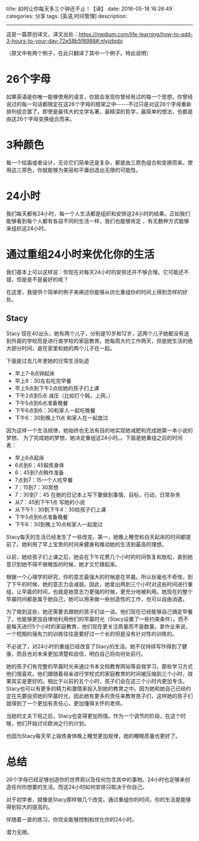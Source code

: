 
title:    如何让你每天多三个钟还不止！【译】
date: 2016-05-18 16:26:49 
categories: 分享
tags: [英语,时间管理] 
description: 

---



这是一篇原创译文，译文出处：https://medium.com/life-learning/how-to-add-3-hours-to-your-day-72e58b5f8988#.nlyjzbpbi 

（原文中有两个例子，在此只翻译了其中一个例子。特此说明）
<!--more-->
# 26个字母
如果英语是你唯一能够使用的语言，你就会发现你曾经有过的每一个思想，你曾经说过的每一句话都限定在这26个字母的框架之中-----不过只是对这26个字母重新排列组合罢了。即使是最伟大的文学名著，最精深的哲学，最简单的想法，也都是由这26个字母变换组合而来。

# 3种颜色

每一个绘画或者设计，无论它们简单还是复杂，都是由三原色组合和变换而来。使用这三原色，你就能够为美丽和平庸创造出无限的可能性。

# 24小时

我们每天都有24小时，每一个人生活都是组织和安排这24小时的结果。正如我们能够看到每个人都有各自不同的生活一样，我们也能够肯定 ，有无数种方式能够来组织这24小时。

# 通过重组24小时来优化你的生活

我们基本上可以这样说：你现在对每天24小时的安排还并不够合理。它可能还不错，但是是不是最好的呢？

在这里，我提供个简单的例子来阐述你能够从优化重组你的时间上得到怎样的好处。

## Stacy
Stacy 现在40出头，她有两个儿子，分别是10岁和12岁，这两个儿子她都没有送到外面的学校而是进行类学校的家庭教育。她每周大约工作两天，但是她生活的绝大部分时间，是在家里和她的两个儿子在一起。

下面是过去几年里她的日常生活轨迹

-	早上7-8点钟起床
-	早上8：30左右吃完早餐
-	早上9点到下午2点给她的孩子们上课
-	下午2点到5点 减压（比如打个盹，上网，）
-	下午5点到6点准备晚餐
-	下午6点到6：30和家人一起吃晚餐
-	下午6：30到晚上11点 和家人在一起度过

因为这样一个生活规律，她始终也无法有目的地实现她减肥和完成她第一本小说的梦想。
为了完成她的梦想，她决定重组这24小时。。下面是她重组之后的时间表：

-	早上6点起床
-	6点到6：45锻炼身体
-	6：45到7点稍作准备
-	7点到7：15一个人吃早餐
-	7：15到7：30冥想
-	7：30到7：45 在她的日记本上写下要做到事情，目标，行动，日常杂务
-	从7：45到下午1点 写她的小说
-	从下午1：30到下午4：30给孩子们上课
-	下午5点到6点准备晚餐
-	下午6：30到晚上10点和家人一起度过

Stacy每天的生活已经发生了一些改变。第一，她晚上睡觉和白天起床的时间都提前了。她利用了早上宝贵的时间来健身和推动她的生活到最高的理想。

以前，她给孩子们上课之后，她会在下午花费几个小时的时间恢复和放松，直到她意识到她不得不做晚饭的时候，她才又忙碌起来。

根据一个心理学的研究，你的意志最强大的时候是在早晨。所以丝毫也不奇怪，到了下午的时候，她的意志力会减弱。因此，她拿出两到三个小时对这些时间进行重组，让早晨的时间，也就是她意志力更强的时候，更充分地被利用。她现在的整个早晨时间都是属于她自己，她可以用来做一些创造性的工作，也可以自由消遣。

为了做到这些，她还需要去跟她的孩子们谈一谈。他们现在已经能够自己搞定早餐了，也能够更加自律地利用他们的早晨时光（Stacy设置了一些约束条件）。而不是每天进行5个小时的家庭教育，他们现在更关注质量而不是数量。拿作业来说，一个短期的强有力的训练往往是要好过一个长的但是没有针对性的训练的。

不必说了，对24小时的重组已经改变了Stacy的生活。她不仅持续写作得到了健康，而且也对未来更加清楚和自信，明白自己将向何处前行。

她的孩子们有完整的早晨时光来通过书本文档教育网站等自我学习，那些学习方式他们很喜欢。他们跟随着母亲进行学校式的家庭教育的时间被压缩到三个小时，效果其实是更好的。相比于以前的五个小时，孩子们会在这三个小时内更加专注。Stacy也可以有更多的精力和激情来投入到她的教育之中。因为她和她自己已经约定在先要投资她的早晨时光，因此她有更多的责任来教育孩子们，这样她的孩子们就得到了一个更加有责任心，更加懂得关怀的老师。

当她的丈夫下班之后，Stacy也变得更加热情。作为一个调节的阶段，在这个时候，他们开始讨论欧洲之行的计划。

也因为Stacy每天早上锻炼身体晚上睡觉更加规律，她的睡眠质量也更好了。

# 总结

26个字母已经足够创造你的世界观以及任何包含其中的事物。24小时也足够来创造任何你想要的生活。而这24小时如何安排只取决于你自己。

对于初学者，就像是Stacy那样做几个改变。通过重组你的时间，你的生活是能够得到较大的提高的。

伴随着一直的练习，你完全能够控制和优化你的24小时。

潜力无限。